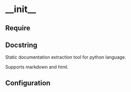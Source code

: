 # \_\_init\_\_

## Require

## Docstring

Static documentation extraction tool for python language.

Supports markdown and html.

## Configuration

